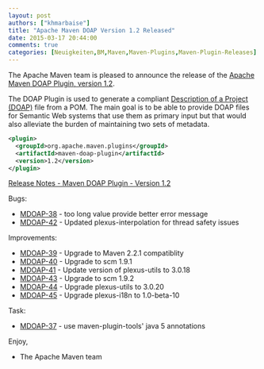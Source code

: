 ```yaml
---
layout: post
authors: ["khmarbaise"]
title: "Apache Maven DOAP Version 1.2 Released"
date: 2015-03-17 20:44:00
comments: true
categories: [Neuigkeiten,BM,Maven,Maven-Plugins,Maven-Plugin-Releases]
---
```

The Apache Maven team is pleased to announce the release of the 
[Apache Maven DOAP Plugin, version 1.2](https://maven.apache.org/plugins/maven-doap-plugin/).

The DOAP Plugin is used to generate a compliant
[Description of a Project (DOAP)](http://usefulinc.com/doap) file from a POM.
The main goal is to be able to provide DOAP files for Semantic Web systems that
use them as primary input but that would also alleviate the burden of
maintaining two sets of metadata.


```xml
<plugin>
  <groupId>org.apache.maven.plugins</groupId>
  <artifactId>maven-doap-plugin</artifactId>
  <version>1.2</version>
</plugin>
```

<!-- more -->

[Release Notes - Maven DOAP Plugin - Version 1.2](http://jira.codehaus.org/secure/ReleaseNote.jspa?projectId=11310&version=17078)

Bugs:

 * [MDOAP-38](https://issues.apache.org/jira/browse/MDOAP-38) - <shortdesc> too long value provide better error message
 * [MDOAP-42](https://issues.apache.org/jira/browse/MDOAP-42) - Updated plexus-interpolation for thread safety issues

Improvements:

 * [MDOAP-39](https://issues.apache.org/jira/browse/MDOAP-39) - Upgrade to Maven 2.2.1 compatiblity
 * [MDOAP-40](https://issues.apache.org/jira/browse/MDOAP-40) - Upgrade to scm 1.9.1
 * [MDOAP-41](https://issues.apache.org/jira/browse/MDOAP-41) - Update version of plexus-utils to 3.0.18
 * [MDOAP-43](https://issues.apache.org/jira/browse/MDOAP-43) - Upgrade to scm 1.9.2
 * [MDOAP-44](https://issues.apache.org/jira/browse/MDOAP-44) - Upgrade plexus-utils to 3.0.20
 * [MDOAP-45](https://issues.apache.org/jira/browse/MDOAP-45) - Upgrade plexus-i18n to 1.0-beta-10

Task:

 * [MDOAP-37](https://issues.apache.org/jira/browse/MDOAP-37) - use maven-plugin-tools' java 5 annotations

Enjoy,

- The Apache Maven team
